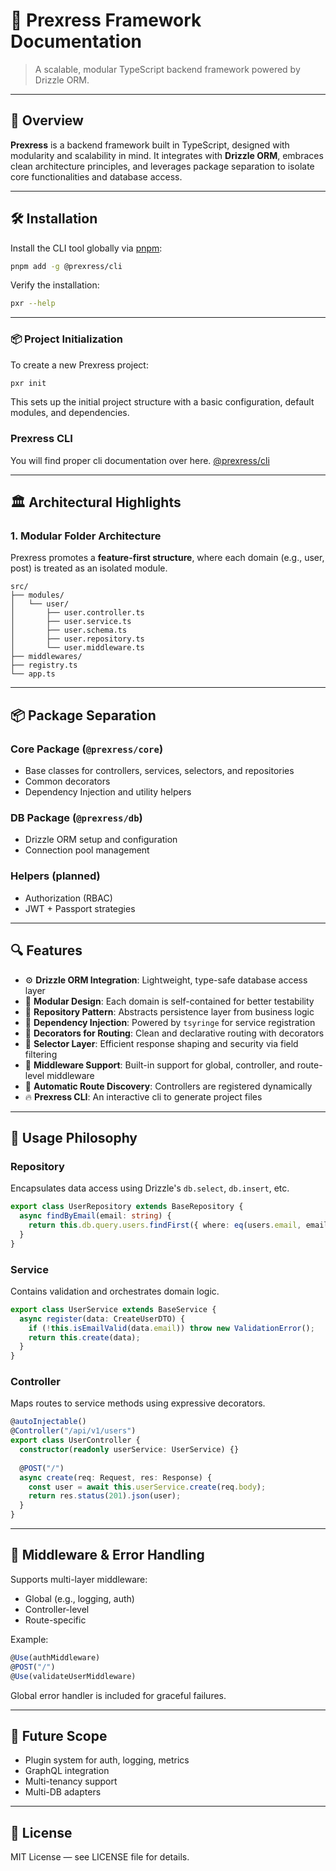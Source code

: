 # 🧱 Prexress Framework Documentation

> A scalable, modular TypeScript backend framework powered by Drizzle ORM.

---

## 🧠 Overview

**Prexress** is a backend framework built in TypeScript, designed with modularity and scalability in mind. It integrates with **Drizzle ORM**, embraces clean architecture principles, and leverages package separation to isolate core functionalities and database access.

---

## 🛠️ Installation

Install the CLI tool globally via [pnpm](https://pnpm.io):

```bash
pnpm add -g @prexress/cli
```

Verify the installation:

```bash
pxr --help
```

---

### 📦 Project Initialization

To create a new Prexress project:

```bash
pxr init
```

This sets up the initial project structure with a basic configuration, default modules, and dependencies.

### Prexress CLI 
You will find proper cli documentation over here. 
[@prexress/cli](https://www.npmjs.com/package/@prexress/cli)

---

## 🏛️ Architectural Highlights

### 1. Modular Folder Architecture

Prexress promotes a **feature-first structure**, where each domain (e.g., user, post) is treated as an isolated module.

```
src/
├── modules/
│   └── user/
│       ├── user.controller.ts
│       ├── user.service.ts
│       ├── user.schema.ts
│       ├── user.repository.ts
│       └── user.middleware.ts
├── middlewares/
├── registry.ts
└── app.ts
```

---

## 📦 Package Separation

### Core Package (`@prexress/core`)
- Base classes for controllers, services, selectors, and repositories
- Common decorators
- Dependency Injection and utility helpers

### DB Package (`@prexress/db`)
- Drizzle ORM setup and configuration
- Connection pool management

### Helpers (planned)
- Authorization (RBAC)
- JWT + Passport strategies

---

## 🔍 Features

- ⚙️ **Drizzle ORM Integration**: Lightweight, type-safe database access layer
- 🧩 **Modular Design**: Each domain is self-contained for better testability
- 🧱 **Repository Pattern**: Abstracts persistence layer from business logic
- 💉 **Dependency Injection**: Powered by `tsyringe` for service registration
- 🧼 **Decorators for Routing**: Clean and declarative routing with decorators
- 🧵 **Selector Layer**: Efficient response shaping and security via field filtering
- 🔐 **Middleware Support**: Built-in support for global, controller, and route-level middleware
- 🚀 **Automatic Route Discovery**: Controllers are registered dynamically
- 🔥 **Prexress CLI**: An interactive cli to generate project files

---

## 🧠 Usage Philosophy

### Repository
Encapsulates data access using Drizzle's `db.select`, `db.insert`, etc.

```ts
export class UserRepository extends BaseRepository {
  async findByEmail(email: string) {
    return this.db.query.users.findFirst({ where: eq(users.email, email) });
  }
}
```

### Service
Contains validation and orchestrates domain logic.

```ts
export class UserService extends BaseService {
  async register(data: CreateUserDTO) {
    if (!this.isEmailValid(data.email)) throw new ValidationError();
    return this.create(data);
  }
}
```

### Controller
Maps routes to service methods using expressive decorators.

```ts
@autoInjectable()
@Controller("/api/v1/users")
export class UserController {
  constructor(readonly userService: UserService) {}
  
  @POST("/")
  async create(req: Request, res: Response) {
    const user = await this.userService.create(req.body);
    return res.status(201).json(user);
  }
}
```

---

## 🔐 Middleware & Error Handling

Supports multi-layer middleware:

- Global (e.g., logging, auth)
- Controller-level
- Route-specific

Example:
```ts
@Use(authMiddleware)
@POST("/")
@Use(validateUserMiddleware)
```

Global error handler is included for graceful failures.

---

## 🔮 Future Scope

- Plugin system for auth, logging, metrics
- GraphQL integration
- Multi-tenancy support
- Multi-DB adapters

---



## 📄 License

MIT License — see LICENSE file for details.
